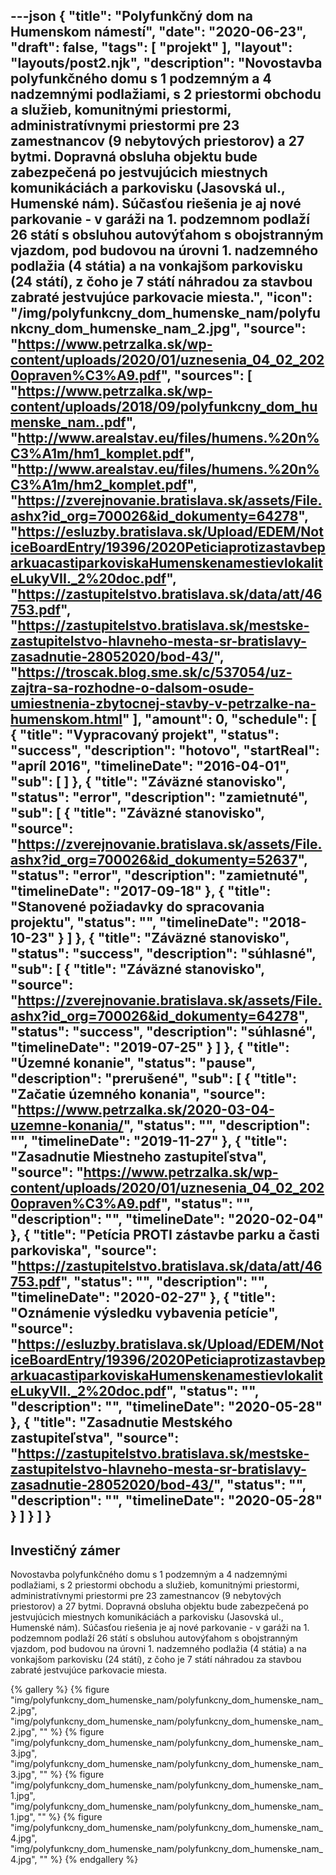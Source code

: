 ---json
{
   "title": "Polyfunkčný dom na Humenskom námestí",
   "date": "2020-06-23",
   "draft": false,
   "tags": [
      "projekt"
   ],
   "layout": "layouts/post2.njk",
   "description": "Novostavba polyfunkčného domu s 1 podzemným a 4 nadzemnými podlažiami, s 2 priestormi obchodu a služieb, komunitnými priestormi, administratívnymi priestormi pre 23 zamestnancov (9 nebytových priestorov) a 27 bytmi. Dopravná obsluha objektu bude zabezpečená po jestvujúcich miestnych komunikáciách a parkovisku (Jasovská ul., Humenské nám). Súčasťou riešenia je aj nové parkovanie - v garáži na 1. podzemnom podlaží 26 státí s obsluhou autovýťahom s obojstranným vjazdom, pod budovou na úrovni 1. nadzemného podlažia (4 státia) a na vonkajšom parkovisku (24 státí), z čoho je 7 státí náhradou za stavbou zabraté jestvujúce parkovacie miesta.",
   "icon": "/img/polyfunkcny_dom_humenske_nam/polyfunkcny_dom_humenske_nam_2.jpg",
   "source": "https://www.petrzalka.sk/wp-content/uploads/2020/01/uznesenia_04_02_2020opraven%C3%A9.pdf",
   "sources": [
      "https://www.petrzalka.sk/wp-content/uploads/2018/09/polyfunkcny_dom_humenske_nam..pdf",
      "http://www.arealstav.eu/files/humens.%20n%C3%A1m/hm1_komplet.pdf",
      "http://www.arealstav.eu/files/humens.%20n%C3%A1m/hm2_komplet.pdf",
      "https://zverejnovanie.bratislava.sk/assets/File.ashx?id_org=700026&id_dokumenty=64278",
      "https://esluzby.bratislava.sk/Upload/EDEM/NoticeBoardEntry/19396/2020PeticiaprotizastavbeparkuacastiparkoviskaHumenskenamestievlokaliteLukyVII._2%20doc.pdf",
      "https://zastupitelstvo.bratislava.sk/data/att/46753.pdf",
      "https://zastupitelstvo.bratislava.sk/mestske-zastupitelstvo-hlavneho-mesta-sr-bratislavy-zasadnutie-28052020/bod-43/",
      "https://troscak.blog.sme.sk/c/537054/uz-zajtra-sa-rozhodne-o-dalsom-osude-umiestnenia-zbytocnej-stavby-v-petrzalke-na-humenskom.html"
   ],
   "amount": 0,
   "schedule": [
      {
         "title": "Vypracovaný projekt",
         "status": "success",
         "description": "hotovo",
         "startReal": "apríl 2016",
         "timelineDate": "2016-04-01",
         "sub": [  ]
      },
      {
         "title": "Záväzné stanovisko",
         "status": "error",
         "description": "zamietnuté",
         "sub": [ 
            {
               "title": "Záväzné stanovisko",
               "source": "https://zverejnovanie.bratislava.sk/assets/File.ashx?id_org=700026&id_dokumenty=52637",
               "status": "error",
               "description": "zamietnuté",
               "timelineDate": "2017-09-18"
            },
            {
               "title": "Stanovené požiadavky do spracovania projektu",
               "status": "",
               "timelineDate": "2018-10-23"
            }
          ]
      },
      {
         "title": "Záväzné stanovisko",
         "status": "success",
         "description": "súhlasné",
         "sub": [ 
            {
               "title": "Záväzné stanovisko",
               "source": "https://zverejnovanie.bratislava.sk/assets/File.ashx?id_org=700026&id_dokumenty=64278",
               "status": "success",
               "description": "súhlasné",
               "timelineDate": "2019-07-25"
            }
         ]
      },
      {
         "title": "Územné konanie",
         "status": "pause",
         "description": "prerušené",
         "sub": [ 
            {
               "title": "Začatie územného konania",
               "source": "https://www.petrzalka.sk/2020-03-04-uzemne-konania/",
               "status": "",
               "description": "",
               "timelineDate": "2019-11-27"
            },
            {
               "title": "Zasadnutie Miestneho zastupiteľstva",
               "source": "https://www.petrzalka.sk/wp-content/uploads/2020/01/uznesenia_04_02_2020opraven%C3%A9.pdf",
               "status": "",
               "description": "",
               "timelineDate": "2020-02-04"
            },
            {
               "title": "Petícia PROTI zástavbe parku a časti parkoviska",
               "source": "https://zastupitelstvo.bratislava.sk/data/att/46753.pdf",
               "status": "",
               "description": "",
               "timelineDate": "2020-02-27"
            },
            {
               "title": "Oznámenie výsledku vybavenia petície",
               "source": "https://esluzby.bratislava.sk/Upload/EDEM/NoticeBoardEntry/19396/2020PeticiaprotizastavbeparkuacastiparkoviskaHumenskenamestievlokaliteLukyVII._2%20doc.pdf",
               "status": "",
               "description": "",
               "timelineDate": "2020-05-28"
            },
            {
               "title": "Zasadnutie Mestského zastupiteľstva",
               "source": "https://zastupitelstvo.bratislava.sk/mestske-zastupitelstvo-hlavneho-mesta-sr-bratislavy-zasadnutie-28052020/bod-43/",
               "status": "",
               "description": "",
               "timelineDate": "2020-05-28"
            }
         ]
      }
   ]
}
---

## Investičný zámer
Novostavba polyfunkčného domu s 1 podzemným a 4 nadzemnými podlažiami, s 2 priestormi obchodu a služieb, komunitnými priestormi, administratívnymi priestormi pre 23 zamestnancov (9 nebytových priestorov) a 27 bytmi. Dopravná obsluha objektu bude zabezpečená po jestvujúcich miestnych komunikáciách a parkovisku (Jasovská ul., Humenské nám). Súčasťou riešenia je aj nové parkovanie - v garáži na 1. podzemnom podlaží 26 státí s obsluhou autovýťahom s obojstranným vjazdom, pod budovou na úrovni 1. nadzemného podlažia (4 státia) a na vonkajšom parkovisku (24 státí), z čoho je 7 státí náhradou za stavbou zabraté jestvujúce parkovacie miesta.

{% gallery %}
{% figure "img/polyfunkcny_dom_humenske_nam/polyfunkcny_dom_humenske_nam_2.jpg", "img/polyfunkcny_dom_humenske_nam/polyfunkcny_dom_humenske_nam_2.jpg", "" %}
{% figure "img/polyfunkcny_dom_humenske_nam/polyfunkcny_dom_humenske_nam_3.jpg", "img/polyfunkcny_dom_humenske_nam/polyfunkcny_dom_humenske_nam_3.jpg", "" %}
{% figure "img/polyfunkcny_dom_humenske_nam/polyfunkcny_dom_humenske_nam_1.jpg", "img/polyfunkcny_dom_humenske_nam/polyfunkcny_dom_humenske_nam_1.jpg", "" %}
{% figure "img/polyfunkcny_dom_humenske_nam/polyfunkcny_dom_humenske_nam_4.jpg", "img/polyfunkcny_dom_humenske_nam/polyfunkcny_dom_humenske_nam_4.jpg", "" %}
{% endgallery %}
